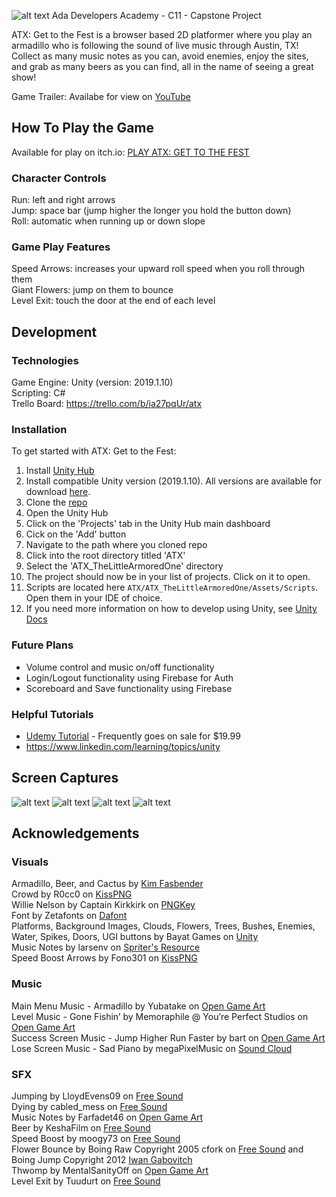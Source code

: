 ![alt text](https://i.ibb.co/kDCMV2z/Screen-Shot-2019-07-31-at-9-48-57-PM.jpg "ATX: Get to the Fest Banner")
Ada Developers Academy - C11 - Capstone Project

ATX: Get to the Fest is a browser based 2D platformer where you play an armadillo who is following the sound of live music through Austin, TX! Collect as many music notes as you can, avoid enemies, enjoy the sites, and grab as many beers as you can find, all in the name of seeing a great show! 

Game Trailer: Availabe for view on [YouTube](https://youtu.be/RtQDacMSdbI) 

## How To Play the Game
Available for play on itch.io: [PLAY ATX: GET TO THE FEST](https://kfasbender.itch.io/atx-get-to-the-fest)

### Character Controls  
Run: left and right arrows<br>
Jump: space bar (jump higher the longer you hold the button down)<br>
Roll: automatic when running up or down slope<br>

### Game Play Features  
Speed Arrows: increases your upward roll speed when you roll through them<br>
Giant Flowers: jump on them to bounce<br>
Level Exit: touch the door at the end of each level<br>

## Development
### Technologies
Game Engine: Unity (version: 2019.1.10)<br>
Scripting: C#<br>
Trello Board: https://trello.com/b/ia27pqUr/atx<br>

### Installation
To get started with ATX: Get to the Fest:
1. Install [Unity Hub](https://unity.com/download)
2. Install compatible Unity version (2019.1.10). All versions are available for download [here](https://unity3d.com/get-unity/download/archive).
3. Clone the [repo](https://github.com/Kimberly-Fasbender/ATX)
4. Open the Unity Hub
5. Click on the 'Projects' tab in the Unity Hub main dashboard
6. Cick on the 'Add' button
7. Navigate to the path where you cloned repo
8. Click into the root directory titled 'ATX'
9. Select the 'ATX_TheLittleArmoredOne' directory
10. The project should now be in your list of projects. Click on it to open.
11. Scripts are located here `ATX/ATX_TheLittleArmoredOne/Assets/Scripts`. Open them in your IDE of choice.
11. If you need more information on how to develop using Unity, see [Unity Docs](https://docs.unity.com/)

### Future Plans
* Volume control and music on/off functionality
* Login/Logout functionality using Firebase for Auth
* Scoreboard and Save functionality using Firebase

### Helpful Tutorials
- [Udemy Tutorial](https://www.udemy.com/course/unitycourse/?utm_source=adwords-learn&utm_medium=udemyads&utm_campaign=NEW-AW-PROS-TECH-US-DSA-1-EN-ENG_._ci__._sl_ENG_._vi_TECH_._sd_All_._la_EN_._&utm_content=deal4584&utm_term=_._ag_60674439291_._ad_372960831812_._de_c_._dm__._pl__._ti_dsa-849101091727_._li_1027744_._pd__._&gclid=EAIaIQobChMI9cOt9oyg5gIVjtdkCh1bMwafEAAYASAAEgITu_D_BwE) - Frequently goes on sale for $19.99
- https://www.linkedin.com/learning/topics/unity

## Screen Captures
![alt text](https://i.ibb.co/3MkzPVq/Screen-Shot-2019-08-07-at-6-29-59-PM.png "ATX: Spikes and Music Notes Screen Capture")
![alt text](https://i.ibb.co/8dZt7CD/Screen-Shot-2019-11-10-at-4-00-28-PM.png "ATX: Thwomp Screen Capture")
![alt text](https://i.ibb.co/Gdqt1h9/Screen-Shot-2019-11-10-at-4-08-34-PM.png "ATX: Jumping Between Enemies")
![alt text](https://i.ibb.co/Sx5v1Js/Screen-Shot-2019-11-10-at-4-03-10-PM.png "ATX: Death Scene Screen Capture")

## Acknowledgements
### Visuals
Armadillo, Beer, and Cactus by [Kim Fasbender](https://github.com/Kimberly-Fasbender)<br> 
Crowd by R0cc0 on [KissPNG](https://www.kisspng.com/png-extended-family-child-clip-art-cartoon-crowd-1336651/)<br>
Willie Nelson by Captain Kirkkirk on [PNGKey](https://www.pngkey.com/detail/u2w7o0o0q8r5w7a9_captain-kirkkirk-press-release-attachment-press-release-willie/)<br>
Font by Zetafonts on [Dafont](https://www.dafont.com/bubbleboddy-neue.font)<br>
Platforms, Background Images, Clouds, Flowers, Trees, Bushes, Enemies, Water, Spikes, Doors, UGI buttons by Bayat Games on [Unity](https://assetstore.unity.com/packages/2d/environments/free-platform-game-assets-85838)<br>
Music Notes by larsenv on [Spriter's Resource](https://www.spriters-resource.com/wii/wiimusic/sheet/78547/)<br>
Speed Boost Arrows by Fono301 on [KissPNG](https://www.kisspng.com/png-line-triangle-technology-clip-art-sprite-arrow-4853581/)<br>

### Music
Main Menu Music - Armadillo by Yubatake on [Open Game Art](https://opengameart.org/content/armadillo)<br>
Level Music - Gone Fishin’ by Memoraphile @ You’re Perfect Studios on [Open Game Art](https://opengameart.org/content/gone-fishin)<br>
Success Screen Music - Jump Higher Run Faster by bart on [Open Game Art](https://opengameart.org/content/jump-higher-run-faster-jump-run-miniboss-mix)<br>
Lose Screen Music - Sad Piano by megaPixelMusic on [Sound Cloud](https://soundcloud.com/megapixelmusic)<br>

### SFX
Jumping by LloydEvens09 on [Free Sound](https://freesound.org/people/LloydEvans09/sounds/187025/)<br>
Dying by cabled_mess on [Free Sound](https://freesound.org/people/cabled_mess/sounds/371451/)<br>
Music Notes by Farfadet46 on [Open Game Art](https://opengameart.org/content/bubbles-pop)<br>
Beer by KeshaFilm on [Free Sound](https://freesound.org/people/KeshaFilm/sounds/471834/)<br>
Speed Boost by moogy73 on [Free Sound](https://freesound.org/people/moogy73/sounds/425695/)<br>
Flower Bounce by Boing Raw Copyright 2005 cfork on [Free Sound](http://freesound.org/people/cfork/) and Boing Jump Copyright 2012 [Iwan Gabovitch](http://qubodup.net)<br>
Thwomp by MentalSanityOff on [Open Game Art](https://opengameart.org/content/jump-landing-sound)<br>
Level Exit by Tuudurt on [Free Sound](https://freesound.org/people/Tuudurt/sounds/258142/)<br>
